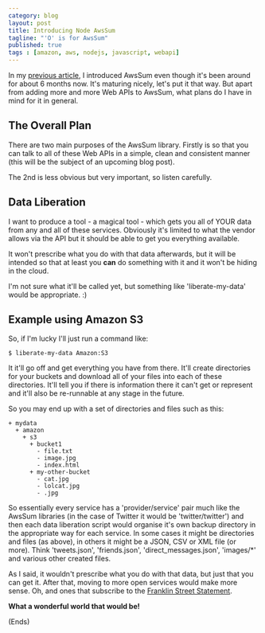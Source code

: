 ```yaml
---
category: blog
layout: post
title: Introducing Node AwsSum
tagline: "'O' is for AwsSum"
published: true
tags : [amazon, aws, nodejs, javascript, webapi]
---
```

In my [previous article](node-awssum.html), I introduced AwsSum even though it's been around for about 6 months
now. It's maturing nicely, let's put it that way. But apart from adding more and more Web APIs to AwsSum, what plans do
I have in mind for it in general.

## The Overall Plan ##

There are two main purposes of the AwsSum library. Firstly is so that you can talk to all of these Web APIs in a
simple, clean and consistent manner (this will be the subject of an upcoming blog post).

The 2nd is less obvious but very important, so listen carefully.

## Data Liberation ##

I want to produce a tool - a magical tool - which gets you all of YOUR data from any and all of these
services. Obviously it's limited to what the vendor allows via the API but it should be able to get you everything
available.

It won't prescribe what you do with that data afterwards, but it will be intended so that at least you **can** do
something with it and it won't be hiding in the cloud.

I'm not sure what it'll be called yet, but something like 'liberate-my-data' would be appropriate. :)

## Example using Amazon S3 ##

So, if I'm lucky I'll just run a command like:

    $ liberate-my-data Amazon:S3

It it'll go off and get everything you have from there. It'll create directories for your buckets and download all of
your files into each of these directories. It'll tell you if there is information there it can't get or represent and
it'll also be re-runnable at any stage in the future.

So you may end up with a set of directories and files such as this:

    + mydata
      + amazon
        + s3
          + bucket1
            - file.txt
            - image.jpg
            - index.html
          + my-other-bucket
            - cat.jpg
            - lolcat.jpg
            - .jpg

So essentially every service has a 'provider/service' pair much like the AwsSum libraries (in the case of Twitter it
would be 'twitter/twitter') and then each data liberation script would organise it's own backup directory in the
appropriate way for each service. In some cases it might be directories and files (as above), in others it might be a
JSON, CSV or XML file (or more). Think 'tweets.json', 'friends.json', 'direct_messages.json', 'images/*' and various
other created files.

As I said, it wouldn't prescribe what you do with that data, but just that you can get it. After that, moving to more
open services would make more sense. Oh, and ones that subscribe to the [Franklin Street
Statement](http://autonomo.us/2008/07/franklin-street-statement/).

**What a wonderful world that would be!**

(Ends)
